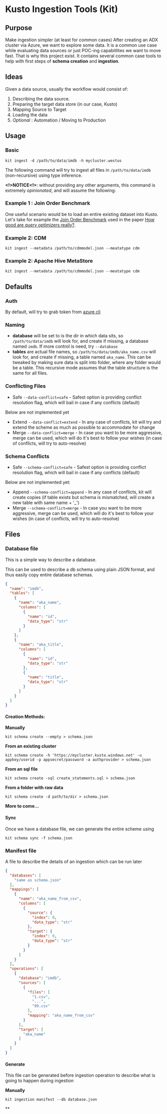 # Kusto Ingestion Tools (Kit)

## Purpose
Make ingestion simpler (at least for common cases)
After creating an ADX cluster via Azure, we want to explore some data.
It is a common use case while evaluating data sources or just POC-ing capabitlites we want to move fast.
That is why this project exist. It contains several common case tools to help with first steps of **schema creation** and **ingestion**.

## Ideas
Given a data source, usually the workflow would consist of:

1. Describing the data source.
2. Preparing the target data store (in our case, Kusto)
3. Mapping Source to Target
4. Loading the data
5. *Optional* : Automation / Moving to Production

## Usage

### Basic

`kit ingest -d /path/to/data/imdb -h mycluster.westus`

The following command will try to ingest all files in `/path/to/data/imdb` (non-recursive) using type inference.


**<!>NOTICE<!>**: without providing any other arguments, this command is extremely *opinionated*, and will assume the following:

### Example 1 : Join Order Benchmark

One useful scenario would be to load an entire existing dataset into Kusto.
Let's take for example the [Join Order Benchmark](https://github.com/gregrahn/join-order-benchmark) used in the paper [How good are query optimizers really?](http://www.vldb.org/pvldb/vol9/p204-leis.pdf).

### Example 2: CDM

`kit ingest --metadata /path/to/cdmmodel.json --meatatype cdm`

### Example 2: Apache Hive MetaStore

`kit ingest --metadata /path/to/cdmmodel.json --meatatype cdm`


## Defaults

### Auth
By default, will try to grab token from [azure cli](https://docs.microsoft.com/en-us/cli/azure/?view=azure-cli-latest)

### Naming
* **database** will be set to is the dir in which data sits, so `/path/to/data/imdb` will look for, and create if missing, a database named `imdb`. 
If more control is need, try `--database`
* **tables** are actual file names, so `/path/to/data/imdb/aka_name.csv` will look for, and create if missing, a table named `aka_name`. 
This can be tweaked by making sure data is split into folder, where any folder would be a table.
This recursive mode assumes that the table structure is the same for all files.  

### Conflicting Files
* Safe `--data-conflict=safe` - Safest option is providing conflict resolution flag, which will bail in case if any conflicts (default) 

Below are not implemented yet 
* Extend `--data-conflict=extend` - In any case of conflicts, kit will try and extend the scheme as much as possible to accommodate for change 
* Merge `--data-conflict=merge` - In case you want to be more aggressive, merge can be used, which will do it's best to follow your wishes (in case of conflicts, will try to auto-resolve)

### Schema Conflicts
* Safe `--schema-conflict=safe` - Safest option is providing conflict resolution flag, which will bail in case if any conflicts (default) 

Below are not implemented yet:
* Append `--schema-conflict=append` - In any case of conflicts, kit will create copies (if table exists but schema is mismatched, will create a new table with same name + '_') 
* Merge `--schema-conflict=merge` - In case you want to be more aggressive, merge can be used, which will do it's best to follow your wishes (in case of conflicts, will try to auto-resolve)

## Files

### Database file
This is a simple way to describe a database.

This can be used to describe a db schema using plain JSON format, and thus easily copy entire database schemas.

```json
{
  "name": "imdb",
  "tables": [
    {
      "name": "aka_name",
      "columns": [
        {
          "name": "id",
          "data_type": "str"
        }
      ]
    },
    {
      "name": "aka_title",
      "columns": [
        {
          "name": "id",
          "data_type": "str"
        },
        {
          "name": "title",
          "data_type": "str"
        }
      ]
    }
  ]
}
```

#### Creation Methods:

**Manually** 

`kit schema create --empty > schema.json`
    
**From an existing cluster**

`kit schema create -h 'https://mycluster.kusto.windows.net' -u appkey/userid -p appsecret/password -a authprovider > schema.json`

**From an sql file**

`kit schema create -sql create_statements.sql > schema.json`

**From a folder with raw data**

`kit schema create -d path/to/dir > schema.json`

**More to come...**


#### Sync 

Once we have a database file, we can generate the entire scheme using

`kit schema sync -f schema.json`

### Manifest file
A file to describe the details of an ingestion which can be run later

```json
{
  "databases": [
    "same as schema.json"
  ],
  "mappings": [
    {
      "name": "aka_name_from_csv",
      "columns": [
        {
          "source": {
            "index": 0,
            "data_type": "str"
          },
          "target": {
            "index": 0,
            "data_type": "str"
          }
        }
      ]
    }
  ],
  "operations": [
    {
      "database": "imdb",
      "sources": [
        {
          "files": [
            "1.csv",
            "...",
            "99.csv"            
          ],
          "mapping": "aka_name_from_csv"
        }
      ],
      "target": [
        "aka_name"
      ]
    }
  ]
}
```

#### Generate 

This file can be generated before ingestion operation to describe what is going to happen during ingestion


**Manually**

`kit ingestion manifest --db database.json `

**
